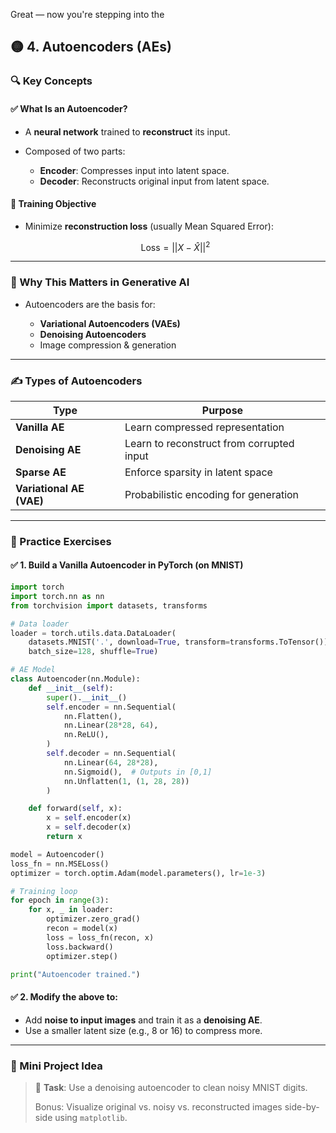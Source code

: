 Great — now you're stepping into the 
## 🟡 **4. Autoencoders (AEs)**

### 🔍 **Key Concepts**

#### ✅ What Is an Autoencoder?

* A **neural network** trained to **reconstruct** its input.
* Composed of two parts:

  * **Encoder**: Compresses input into latent space.
  * **Decoder**: Reconstructs original input from latent space.

#### 🔄 Training Objective

* Minimize **reconstruction loss** (usually Mean Squared Error):

  $$
  \text{Loss} = ||X - \hat{X}||^2
  $$

---

### 🧠 Why This Matters in Generative AI

* Autoencoders are the basis for:

  * **Variational Autoencoders (VAEs)**
  * **Denoising Autoencoders**
  * Image compression & generation

---

### ✍️ Types of Autoencoders

| Type                     | Purpose                                   |
| ------------------------ | ----------------------------------------- |
| **Vanilla AE**           | Learn compressed representation           |
| **Denoising AE**         | Learn to reconstruct from corrupted input |
| **Sparse AE**            | Enforce sparsity in latent space          |
| **Variational AE (VAE)** | Probabilistic encoding for generation     |

---

### 🧪 Practice Exercises

#### ✅ 1. Build a Vanilla Autoencoder in PyTorch (on MNIST)

```python
import torch
import torch.nn as nn
from torchvision import datasets, transforms

# Data loader
loader = torch.utils.data.DataLoader(
    datasets.MNIST('.', download=True, transform=transforms.ToTensor()),
    batch_size=128, shuffle=True)

# AE Model
class Autoencoder(nn.Module):
    def __init__(self):
        super().__init__()
        self.encoder = nn.Sequential(
            nn.Flatten(),
            nn.Linear(28*28, 64),
            nn.ReLU(),
        )
        self.decoder = nn.Sequential(
            nn.Linear(64, 28*28),
            nn.Sigmoid(),  # Outputs in [0,1]
            nn.Unflatten(1, (1, 28, 28))
        )

    def forward(self, x):
        x = self.encoder(x)
        x = self.decoder(x)
        return x

model = Autoencoder()
loss_fn = nn.MSELoss()
optimizer = torch.optim.Adam(model.parameters(), lr=1e-3)

# Training loop
for epoch in range(3):
    for x, _ in loader:
        optimizer.zero_grad()
        recon = model(x)
        loss = loss_fn(recon, x)
        loss.backward()
        optimizer.step()

print("Autoencoder trained.")
```

#### ✅ 2. Modify the above to:

* Add **noise to input images** and train it as a **denoising AE**.
* Use a smaller latent size (e.g., 8 or 16) to compress more.

---

### 📌 Mini Project Idea

> 🔨 **Task**: Use a denoising autoencoder to clean noisy MNIST digits.
>
> Bonus: Visualize original vs. noisy vs. reconstructed images side-by-side using `matplotlib`.


